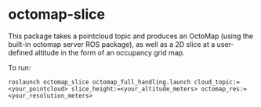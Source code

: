 # octomap-slice

This package takes a pointcloud topic and produces an OctoMap (using the built-in octomap server ROS package), as well as a 2D slice at a user-defined altitude in the form of an occupancy grid map.

To run:

`roslaunch octomap_slice octomap_full_handling.launch cloud_topic:=<your_pointcloud> slice_height:=<your_altitude_meters> octomap_res:=<your_resolution_meters>`